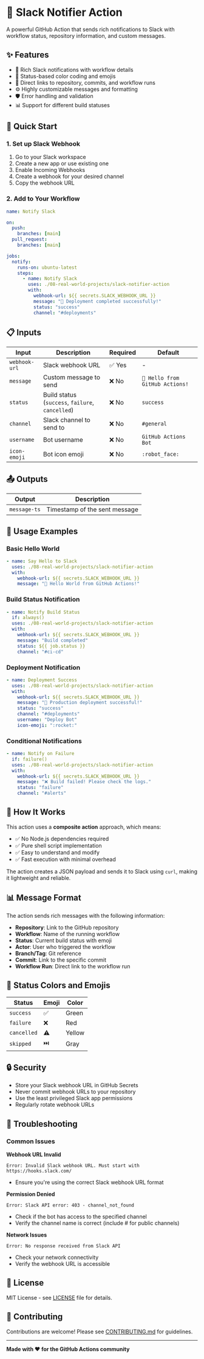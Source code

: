 # 🔔 Slack Notifier Action

A powerful GitHub Action that sends rich notifications to Slack with workflow status, repository information, and custom messages.

## ✨ Features

- 📱 Rich Slack notifications with workflow details
- 🎨 Status-based color coding and emojis
- 🔗 Direct links to repository, commits, and workflow runs
- ⚙️ Highly customizable messages and formatting
- 🛡️ Error handling and validation
- 📊 Support for different build statuses

## 🚀 Quick Start

### 1. Set up Slack Webhook

1. Go to your Slack workspace
2. Create a new app or use existing one
3. Enable Incoming Webhooks
4. Create a webhook for your desired channel
5. Copy the webhook URL

### 2. Add to Your Workflow

```yaml
name: Notify Slack

on:
  push:
    branches: [main]
  pull_request:
    branches: [main]

jobs:
  notify:
    runs-on: ubuntu-latest
    steps:
      - name: Notify Slack
        uses: ./08-real-world-projects/slack-notifier-action
        with:
          webhook-url: ${{ secrets.SLACK_WEBHOOK_URL }}
          message: "🚀 Deployment completed successfully!"
          status: "success"
          channel: "#deployments"
```

## 📋 Inputs

| Input | Description | Required | Default |
|-------|-------------|----------|---------|
| `webhook-url` | Slack webhook URL | ✅ Yes | - |
| `message` | Custom message to send | ❌ No | `👋 Hello from GitHub Actions!` |
| `status` | Build status (`success`, `failure`, `cancelled`) | ❌ No | `success` |
| `channel` | Slack channel to send to | ❌ No | `#general` |
| `username` | Bot username | ❌ No | `GitHub Actions Bot` |
| `icon-emoji` | Bot icon emoji | ❌ No | `:robot_face:` |

## 📤 Outputs

| Output | Description |
|--------|-------------|
| `message-ts` | Timestamp of the sent message |

## 🎯 Usage Examples

### Basic Hello World
```yaml
- name: Say Hello to Slack
  uses: ./08-real-world-projects/slack-notifier-action
  with:
    webhook-url: ${{ secrets.SLACK_WEBHOOK_URL }}
    message: "👋 Hello World from GitHub Actions!"
```

### Build Status Notification
```yaml
- name: Notify Build Status
  if: always()
  uses: ./08-real-world-projects/slack-notifier-action
  with:
    webhook-url: ${{ secrets.SLACK_WEBHOOK_URL }}
    message: "Build completed"
    status: ${{ job.status }}
    channel: "#ci-cd"
```

### Deployment Notification
```yaml
- name: Deployment Success
  uses: ./08-real-world-projects/slack-notifier-action
  with:
    webhook-url: ${{ secrets.SLACK_WEBHOOK_URL }}
    message: "🚀 Production deployment successful!"
    status: "success"
    channel: "#deployments"
    username: "Deploy Bot"
    icon-emoji: ":rocket:"
```

### Conditional Notifications
```yaml
- name: Notify on Failure
  if: failure()
  uses: ./08-real-world-projects/slack-notifier-action
  with:
    webhook-url: ${{ secrets.SLACK_WEBHOOK_URL }}
    message: "❌ Build failed! Please check the logs."
    status: "failure"
    channel: "#alerts"
```

## 🔧 How It Works

This action uses a **composite action** approach, which means:
- ✅ No Node.js dependencies required
- ✅ Pure shell script implementation
- ✅ Easy to understand and modify
- ✅ Fast execution with minimal overhead

The action creates a JSON payload and sends it to Slack using `curl`, making it lightweight and reliable.

## 📊 Message Format

The action sends rich messages with the following information:

- **Repository**: Link to the GitHub repository
- **Workflow**: Name of the running workflow
- **Status**: Current build status with emoji
- **Actor**: User who triggered the workflow
- **Branch/Tag**: Git reference
- **Commit**: Link to the specific commit
- **Workflow Run**: Direct link to the workflow run

## 🎨 Status Colors and Emojis

| Status | Emoji | Color |
|--------|-------|-------|
| `success` | ✅ | Green |
| `failure` | ❌ | Red |
| `cancelled` | ⚠️ | Yellow |
| `skipped` | ⏭️ | Gray |

## 🔒 Security

- Store your Slack webhook URL in GitHub Secrets
- Never commit webhook URLs to your repository
- Use the least privileged Slack app permissions
- Regularly rotate webhook URLs

## 🐛 Troubleshooting

### Common Issues

**Webhook URL Invalid**
```
Error: Invalid Slack webhook URL. Must start with https://hooks.slack.com/
```
- Ensure you're using the correct Slack webhook URL format

**Permission Denied**
```
Error: Slack API error: 403 - channel_not_found
```
- Check if the bot has access to the specified channel
- Verify the channel name is correct (include # for public channels)

**Network Issues**
```
Error: No response received from Slack API
```
- Check your network connectivity
- Verify the webhook URL is accessible

## 📄 License

MIT License - see [LICENSE](../../../LICENSE) file for details.

## 🤝 Contributing

Contributions are welcome! Please see [CONTRIBUTING.md](../../../CONTRIBUTING.md) for guidelines.

---

**Made with ❤️ for the GitHub Actions community**